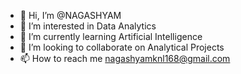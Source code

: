 - 👋 Hi, I’m @NAGASHYAM
- 👀 I’m interested in Data Analytics
- 🌱 I’m currently learning Artificial Intelligence
- 💞️ I’m looking to collaborate on Analytical Projects
- 📫 How to reach me nagashyamknl168@gmail.com

<!---
NAGASHYAM/NAGASHYAM is a ✨ special ✨ repository because its `README.md` (this file) appears on your GitHub profile.
You can click the Preview link to take a look at your changes.
--->
